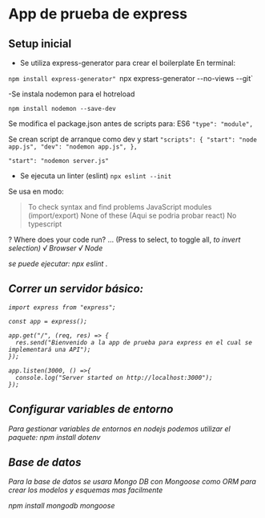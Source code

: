 # App de prueba de express

## Setup inicial

- Se utiliza express-generator para crear el boilerplate
En terminal:

`npm install express-generator"
`npx express-generator --no-views --git`

-Se instala nodemon para el hotreload

`npm install nodemon --save-dev`

Se modifica el package.json antes de scripts para: ES6 
`"type": "module",`

Se crean script de arranque como dev y start
`"scripts": {
    "start": "node app.js",
    "dev": "nodemon app.js",
},`

`"start": "nodemon server.js"`

- Se ejecuta un linter (eslint)
`npx eslint --init`

Se usa en modo:
> To check syntax and find problems
> JavaScript modules (import/export)
> None of these (Aqui se podria probar react)
> No typescript

? Where does your code run? ...  (Press <space> to select, <a> to toggle all, <i> to invert selection)
√ Browser
√ Node

se puede ejecutar:  npx eslint .

## Correr un servidor básico:

```node
import express from "express";

const app = express();

app.get("/", (req, res) => {
  res.send("Bienvenido a la app de prueba para express en el cual se implementará una API");
});

app.listen(3000, () =>{
  console.log("Server started on http://localhost:3000");
});
```

## Configurar variables de entorno

Para gestionar variables de entornos en nodejs podemos utilizar el paquete:
npm install dotenv

## Base de datos

Para la base de datos se usara Mongo DB con Mongoose como ORM para crear los modelos y esquemas mas facilmente

npm install mongodb mongoose